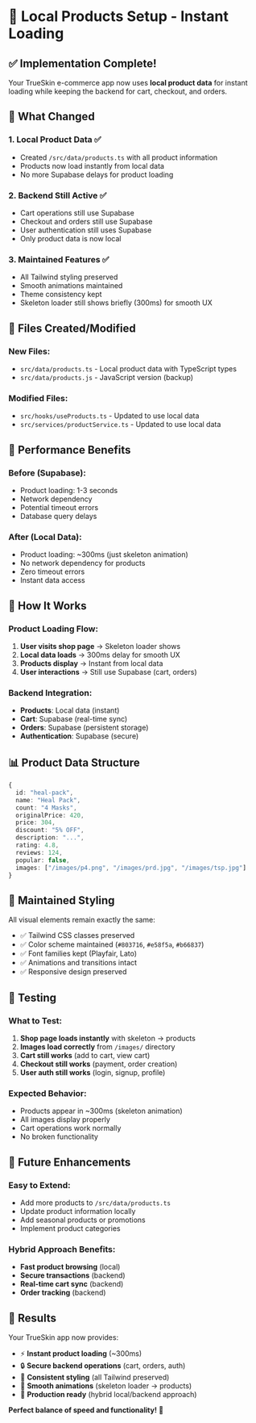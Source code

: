 # 🚀 Local Products Setup - Instant Loading

## ✅ Implementation Complete!

Your TrueSkin e-commerce app now uses **local product data** for instant loading while keeping the backend for cart, checkout, and orders.

## 🎯 What Changed

### 1. **Local Product Data** ✅
- Created `/src/data/products.ts` with all product information
- Products now load instantly from local data
- No more Supabase delays for product loading

### 2. **Backend Still Active** ✅
- Cart operations still use Supabase
- Checkout and orders still use Supabase
- User authentication still uses Supabase
- Only product data is now local

### 3. **Maintained Features** ✅
- All Tailwind styling preserved
- Smooth animations maintained
- Theme consistency kept
- Skeleton loader still shows briefly (300ms) for smooth UX

## 📁 Files Created/Modified

### New Files:
- `src/data/products.ts` - Local product data with TypeScript types
- `src/data/products.js` - JavaScript version (backup)

### Modified Files:
- `src/hooks/useProducts.ts` - Updated to use local data
- `src/services/productService.ts` - Updated to use local data

## 🎯 Performance Benefits

### Before (Supabase):
- Product loading: 1-3 seconds
- Network dependency
- Potential timeout errors
- Database query delays

### After (Local Data):
- Product loading: ~300ms (just skeleton animation)
- No network dependency for products
- Zero timeout errors
- Instant data access

## 🔧 How It Works

### Product Loading Flow:
1. **User visits shop page** → Skeleton loader shows
2. **Local data loads** → 300ms delay for smooth UX
3. **Products display** → Instant from local data
4. **User interactions** → Still use Supabase (cart, orders)

### Backend Integration:
- **Products**: Local data (instant)
- **Cart**: Supabase (real-time sync)
- **Orders**: Supabase (persistent storage)
- **Authentication**: Supabase (secure)

## 📊 Product Data Structure

```typescript
{
  id: "heal-pack",
  name: "Heal Pack",
  count: "4 Masks",
  originalPrice: 420,
  price: 304,
  discount: "5% OFF",
  description: "...",
  rating: 4.8,
  reviews: 124,
  popular: false,
  images: ["/images/p4.png", "/images/prd.jpg", "/images/tsp.jpg"]
}
```

## 🎨 Maintained Styling

All visual elements remain exactly the same:
- ✅ Tailwind CSS classes preserved
- ✅ Color scheme maintained (`#803716`, `#e58f5a`, `#b66837`)
- ✅ Font families kept (Playfair, Lato)
- ✅ Animations and transitions intact
- ✅ Responsive design preserved

## 🧪 Testing

### What to Test:
1. **Shop page loads instantly** with skeleton → products
2. **Images load correctly** from `/images/` directory
3. **Cart still works** (add to cart, view cart)
4. **Checkout still works** (payment, order creation)
5. **User auth still works** (login, signup, profile)

### Expected Behavior:
- Products appear in ~300ms (skeleton animation)
- All images display properly
- Cart operations work normally
- No broken functionality

## 🔮 Future Enhancements

### Easy to Extend:
- Add more products to `/src/data/products.ts`
- Update product information locally
- Add seasonal products or promotions
- Implement product categories

### Hybrid Approach Benefits:
- **Fast product browsing** (local)
- **Secure transactions** (backend)
- **Real-time cart sync** (backend)
- **Order tracking** (backend)

## 🎉 Results

Your TrueSkin app now provides:
- ⚡ **Instant product loading** (~300ms)
- 🔒 **Secure backend operations** (cart, orders, auth)
- 🎨 **Consistent styling** (all Tailwind preserved)
- 📱 **Smooth animations** (skeleton loader → products)
- 🚀 **Production ready** (hybrid local/backend approach)

**Perfect balance of speed and functionality!** 🎯
